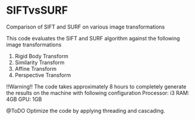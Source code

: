 SIFTvsSURF
==========

Comparison of SIFT and SURF on various image transformations

This code evaluates the SIFT and SURF algorithm against the following image transformations 
1) Rigid Body Transform
2) Similarity Transform
3) Affine Transform
4) Perspective Transform

!!Warning!!
The code takes approximately 8 hours to completely generate the results on the machine with following configuration
Processor: i3
RAM: 4GB
GPU: 1GB

@ToDO
Optimize the code by applying threading and cascading.